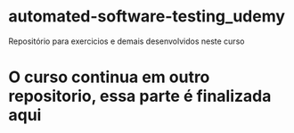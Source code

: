 # automated-software-testing_udemy
Repositório para exercicios e demais desenvolvidos neste curso

# O curso continua em outro repositorio, essa parte é finalizada aqui
